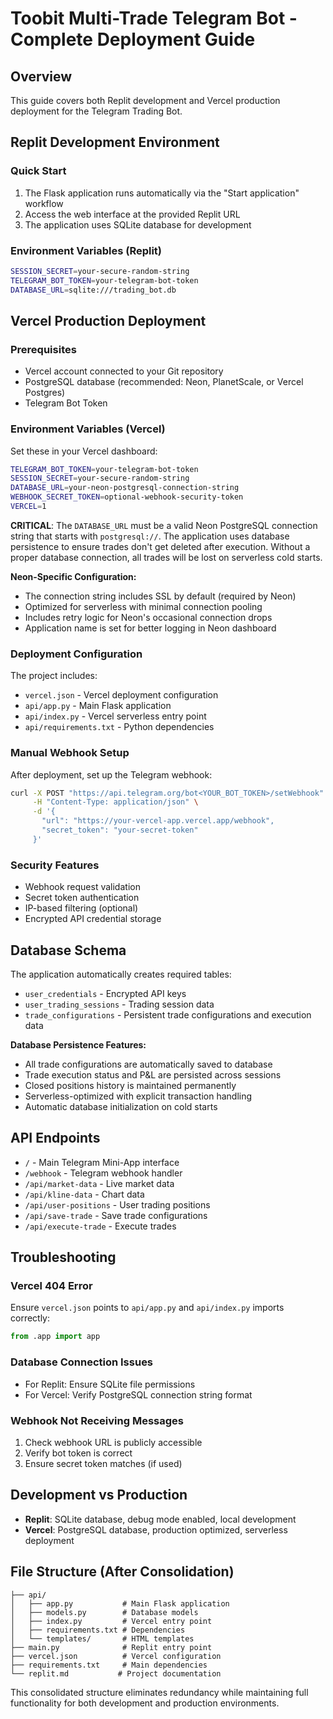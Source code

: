 # Toobit Multi-Trade Telegram Bot - Complete Deployment Guide

## Overview
This guide covers both Replit development and Vercel production deployment for the Telegram Trading Bot.

## Replit Development Environment

### Quick Start
1. The Flask application runs automatically via the "Start application" workflow
2. Access the web interface at the provided Replit URL
3. The application uses SQLite database for development

### Environment Variables (Replit)
```bash
SESSION_SECRET=your-secure-random-string
TELEGRAM_BOT_TOKEN=your-telegram-bot-token
DATABASE_URL=sqlite:///trading_bot.db
```

## Vercel Production Deployment

### Prerequisites
- Vercel account connected to your Git repository
- PostgreSQL database (recommended: Neon, PlanetScale, or Vercel Postgres)
- Telegram Bot Token

### Environment Variables (Vercel)
Set these in your Vercel dashboard:
```bash
TELEGRAM_BOT_TOKEN=your-telegram-bot-token
SESSION_SECRET=your-secure-random-string
DATABASE_URL=your-neon-postgresql-connection-string
WEBHOOK_SECRET_TOKEN=optional-webhook-security-token
VERCEL=1
```

**CRITICAL**: The `DATABASE_URL` must be a valid Neon PostgreSQL connection string that starts with `postgresql://`. The application uses database persistence to ensure trades don't get deleted after execution. Without a proper database connection, all trades will be lost on serverless cold starts.

**Neon-Specific Configuration:**
- The connection string includes SSL by default (required by Neon)
- Optimized for serverless with minimal connection pooling
- Includes retry logic for Neon's occasional connection drops
- Application name is set for better logging in Neon dashboard

### Deployment Configuration
The project includes:
- `vercel.json` - Vercel deployment configuration
- `api/app.py` - Main Flask application
- `api/index.py` - Vercel serverless entry point
- `api/requirements.txt` - Python dependencies

### Manual Webhook Setup
After deployment, set up the Telegram webhook:

```bash
curl -X POST "https://api.telegram.org/bot<YOUR_BOT_TOKEN>/setWebhook" \
     -H "Content-Type: application/json" \
     -d '{
       "url": "https://your-vercel-app.vercel.app/webhook",
       "secret_token": "your-secret-token"
     }'
```

### Security Features
- Webhook request validation
- Secret token authentication
- IP-based filtering (optional)
- Encrypted API credential storage

## Database Schema
The application automatically creates required tables:
- `user_credentials` - Encrypted API keys
- `user_trading_sessions` - Trading session data
- `trade_configurations` - Persistent trade configurations and execution data

**Database Persistence Features:**
- All trade configurations are automatically saved to database
- Trade execution status and P&L are persisted across sessions
- Closed positions history is maintained permanently
- Serverless-optimized with explicit transaction handling
- Automatic database initialization on cold starts

## API Endpoints
- `/` - Main Telegram Mini-App interface
- `/webhook` - Telegram webhook handler
- `/api/market-data` - Live market data
- `/api/kline-data` - Chart data
- `/api/user-positions` - User trading positions
- `/api/save-trade` - Save trade configurations
- `/api/execute-trade` - Execute trades

## Troubleshooting

### Vercel 404 Error
Ensure `vercel.json` points to `api/app.py` and `api/index.py` imports correctly:
```python
from .app import app
```

### Database Connection Issues
- For Replit: Ensure SQLite file permissions
- For Vercel: Verify PostgreSQL connection string format

### Webhook Not Receiving Messages
1. Check webhook URL is publicly accessible
2. Verify bot token is correct
3. Ensure secret token matches (if used)

## Development vs Production
- **Replit**: SQLite database, debug mode enabled, local development
- **Vercel**: PostgreSQL database, production optimized, serverless deployment

## File Structure (After Consolidation)
```
├── api/
│   ├── app.py           # Main Flask application
│   ├── models.py        # Database models
│   ├── index.py         # Vercel entry point
│   ├── requirements.txt # Dependencies
│   └── templates/       # HTML templates
├── main.py              # Replit entry point
├── vercel.json          # Vercel configuration
├── requirements.txt     # Main dependencies
└── replit.md           # Project documentation
```

This consolidated structure eliminates redundancy while maintaining full functionality for both development and production environments.